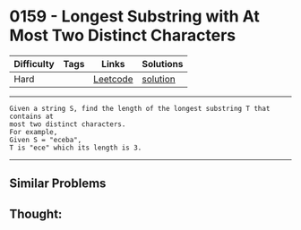 # 0159 - Longest Substring with At Most Two Distinct Characters

Difficulty  | Tags | Links | Solutions
----------- | ---- | ----- | -----
Hard |  | [Leetcode](https://leetcode.com/problems/longest-substring-with-at-most-two-distinct-characters) | [solution](https://leetcode.com/problems/longest-substring-with-at-most-two-distinct-characters/solution/)


-----------

```
Given a string S, find the length of the longest substring T that contains at
most two distinct characters.
For example,
Given S = "eceba",
T is "ece" which its length is 3.
```

-----------


## Similar Problems




## Thought:
